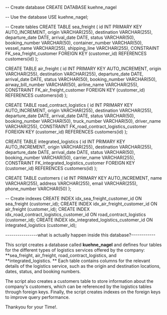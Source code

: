 -- Create database
CREATE DATABASE kuehne_nagel

-- Use the database
USE kuehne_nagel;

-- Create tables
CREATE TABLE sea_freight (
    id INT PRIMARY KEY AUTO_INCREMENT,
    origin VARCHAR(255),
    destination VARCHAR(255),
    departure_date DATE,
    arrival_date DATE,
    status VARCHAR(50),
    booking_number VARCHAR(50),
    container_number VARCHAR(50),
    vessel_name VARCHAR(255),
    shipping_line VARCHAR(255),
    CONSTRAINT FK_sea_freight_customer FOREIGN KEY (customer_id)
        REFERENCES customers(id)
);

CREATE TABLE air_freight (
    id INT PRIMARY KEY AUTO_INCREMENT,
    origin VARCHAR(255),
    destination VARCHAR(255),
    departure_date DATE,
    arrival_date DATE,
    status VARCHAR(50),
    booking_number VARCHAR(50),
    airway_bill_number VARCHAR(50),
    airline_name VARCHAR(255),
    CONSTRAINT FK_air_freight_customer FOREIGN KEY (customer_id)
        REFERENCES customers(id)
);

CREATE TABLE road_contract_logistics (
    id INT PRIMARY KEY AUTO_INCREMENT,
    origin VARCHAR(255),
    destination VARCHAR(255),
    departure_date DATE,
    arrival_date DATE,
    status VARCHAR(50),
    booking_number VARCHAR(50),
    truck_number VARCHAR(50),
    driver_name VARCHAR(255),
    CONSTRAINT FK_road_contract_logistics_customer FOREIGN KEY (customer_id)
        REFERENCES customers(id)
);

CREATE TABLE integrated_logistics (
    id INT PRIMARY KEY AUTO_INCREMENT,
    origin VARCHAR(255),
    destination VARCHAR(255),
    departure_date DATE,
    arrival_date DATE,
    status VARCHAR(50),
    booking_number VARCHAR(50),
    carrier_name VARCHAR(255),
    CONSTRAINT FK_integrated_logistics_customer FOREIGN KEY (customer_id)
        REFERENCES customers(id)
);

CREATE TABLE customers (
    id INT PRIMARY KEY AUTO_INCREMENT,
    name VARCHAR(255),
    address VARCHAR(255),
    email VARCHAR(255),
    phone_number VARCHAR(50)
);

-- Create indexes
CREATE INDEX idx_sea_freight_customer_id ON sea_freight (customer_id);
CREATE INDEX idx_air_freight_customer_id ON air_freight (customer_id);
CREATE INDEX idx_road_contract_logistics_customer_id ON road_contract_logistics (customer_id);
CREATE INDEX idx_integrated_logistics_customer_id ON integrated_logistics (customer_id);



----------------what is actually happen inside this database?------------

This script creates a database called **kuehne_nagel** and defines four tables for the different types of logistics services offered by the company: **sea_freight, air_freight, road_contract_logistics, and **integrated_logistics. ** Each table contains columns for the relevant details of the logistics service, such as the origin and destination locations, dates, status, and booking numbers.

The script also creates a customers table to store information about the company's customers, which can be referenced by the logistics tables through foreign keys. Finally, the script creates indexes on the foreign keys to improve query performance.


Thankyou for your Time!.